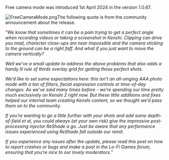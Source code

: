 Free camera mode was introduced 1st April 2024 in the version 1.0.67.

![](FreeCameraMode.png "FreeCameraMode.png")The following quote is from
the community announcement about the release.

*"We know that sometimes it can be a pain trying to get a perfect angle
when recording videos or taking a screenshot in Kenshi. Clipping can
drive you mad, character close-ups are near impossible and the camera
sticking to the ground can be a right faff. And what if you just want to
move the camera vertically?*

*Well we’ve a small update to address the above problems that also adds
a handy lil rule of thirds overlay grid for getting those perfect
shots.*

*We’d like to set some expectations here: this isn’t an all-singing AAA
photo mode with a ton of filters, facial expression controls or
time-of-day changes. As we’ve said many times before - we’re spending
our time pretty much exclusively on Kenshi 2 right now. But these little
additions and fixes helped our internal team creating Kenshi content, so
we thought we’d pass them on to the community.*

*If you’re wanting to go a little further with your shots and add some
depth-of-field et al, you could always (at your own risk) give the
impressive post-processing injector ReShade a go. Just be aware that any
performance issues experienced using ReShade fall outside our remit.*

*If you experience any issues after the update, please read this post on
how to report crashes or bugs and make a post in the Lo-Fi Games forum,
ensuring that you’re nice to our lovely moderators."*